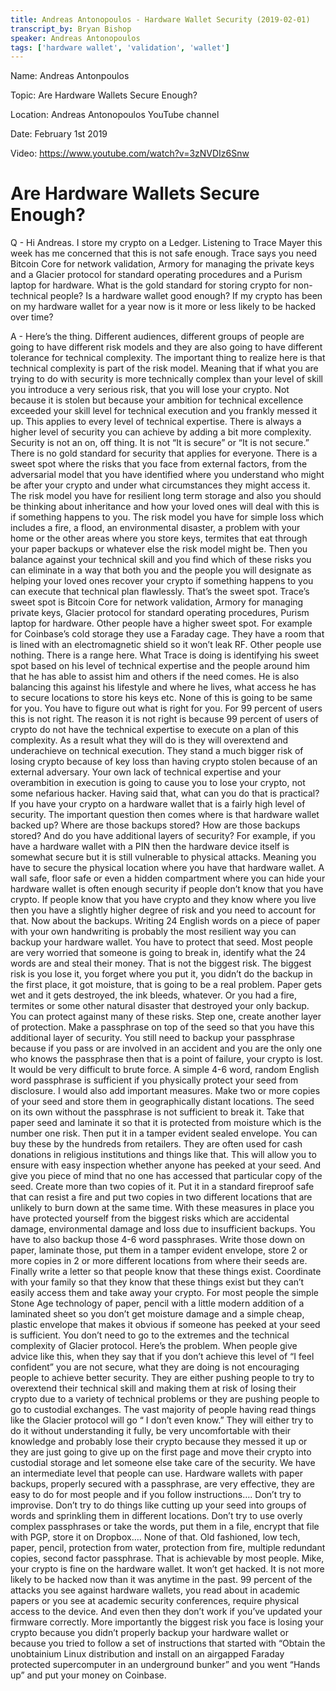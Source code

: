 ```yaml
---
title: Andreas Antonopoulos - Hardware Wallet Security (2019-02-01)
transcript_by: Bryan Bishop
speaker: Andreas Antonopoulos
tags: ['hardware wallet', 'validation', 'wallet']
---
```


Name: Andreas Antonpoulos

Topic: Are Hardware Wallets Secure Enough?

Location: Andreas Antonopoulos YouTube channel

Date: February 1st 2019

Video: https://www.youtube.com/watch?v=3zNVDIz6Snw

# Are Hardware Wallets Secure Enough?

Q - Hi Andreas. I store my crypto on a Ledger. Listening to Trace Mayer this week has me concerned that this is not safe enough. Trace says you need Bitcoin Core for network validation, Armory for managing the private keys and a Glacier protocol for standard operating procedures and a Purism laptop for hardware. What is the gold standard for storing crypto for non-technical people? Is a hardware wallet good enough? If my crypto has been on my hardware wallet for a year now is it more or less likely to be hacked over time?

A - Here’s the thing. Different audiences, different groups of people are going to have different risk models and they are also going to have different tolerance for technical complexity. The important thing to realize here is that technical complexity is part of the risk model. Meaning that if what you are trying to do with security is more technically complex than your level of skill you introduce a very serious risk, that you will lose your crypto. Not because it is stolen but because your ambition for technical excellence exceeded your skill level for technical execution and you frankly messed it up. This applies to every level of technical expertise. There is always a higher level of security you can achieve by adding a bit more complexity. Security is not an on, off thing. It is not “It is secure” or “It is not secure.” There is no gold standard for security that applies for everyone. There is a sweet spot where the risks that you face from external factors, from the adversarial model that you have identified where you understand who might be after your crypto and under what circumstances they might access it. The risk model you have for resilient long term storage and also you should be thinking about inheritance and how your loved ones will deal with this is if something happens to you. The risk model you have for simple loss which includes a fire, a flood, an environmental disaster, a problem with your home or the other areas where you store keys, termites that eat through your paper backups or whatever else the risk model might be. Then you balance against your technical skill and you find which of these risks you can eliminate in a way that both you and the people you will designate as helping your loved ones recover your crypto if something happens to you can execute that technical plan flawlessly. That’s the sweet spot. Trace’s sweet spot is Bitcoin Core for network validation, Armory for managing private keys, Glacier protocol for standard operating procedures, Purism laptop for hardware. Other people have a higher sweet spot. For example for Coinbase’s cold storage they use a Faraday cage. They have a room that is lined with an electromagnetic shield so it won’t leak RF. Other people use nothing. There is a range here. What Trace is doing is identifying his sweet spot based on his level of technical expertise and the people around him that he has able to assist him and others if the need comes. He is also balancing this against his lifestyle and where he lives, what access he has to secure locations to store his keys etc. None of this is going to be same for you. You have to figure out what is right for you. For 99 percent of users this is not right. The reason it is not right is because 99 percent of users of crypto do not have the technical expertise to execute on a plan of this complexity. As a result what they will do is they will overextend and underachieve on technical execution. They stand a much bigger risk of losing crypto because of key loss than having crypto stolen because of an external adversary. Your own lack of technical expertise and your overambition in execution is going to cause you to lose your crypto, not some nefarious hacker. Having said that, what can you do that is practical? If you have your crypto on a hardware wallet that is a fairly high level of security. The important question then comes where is that hardware wallet backed up? Where are those backups stored? How are those backups stored? And do you have additional layers of security? For example, if you have a hardware wallet with a PIN then the hardware device itself is somewhat secure but it is still vulnerable to physical attacks. Meaning you have to secure the physical location where you have that hardware wallet. A wall safe, floor safe or even a hidden compartment where you can hide your hardware wallet is often enough security if people don’t know that you have crypto. If people know that you have crypto and they know where you live then you have a slightly higher degree of risk and you need to account for that. Now about the backups. Writing 24 English words on a piece of paper with your own handwriting is probably the most resilient way you can backup your hardware wallet. You have to protect that seed. Most people are very worried that someone is going to break in, identify what the 24 words are and steal their money. That is not the biggest risk. The biggest risk is you lose it, you forget where you put it, you didn’t do the backup in the first place, it got moisture, that is going to be a real problem. Paper gets wet and it gets destroyed, the ink bleeds, whatever. Or you had a fire, termites or some other natural disaster that destroyed your only backup. You can protect against many of these risks. Step one, create another layer of protection. Make a passphrase on top of the seed so that you have this additional layer of security. You still need to backup your passphrase because if you pass or are involved in an accident and you are the only one who knows the passphrase then that is a point of failure, your crypto is lost. It would be very difficult to brute force. A simple 4-6 word, random English word passphrase is sufficient if you physically protect your seed from disclosure. I would also add important measures. Make two or more copies of your seed and store them in geographically distant locations. The seed on its own without the passphrase is not sufficient to break it. Take that paper seed and laminate it so that it is protected from moisture which is the number one risk. Then put it in a tamper evident sealed envelope. You can buy these by the hundreds from retailers. They are often used for cash donations in religious institutions and things like that. This will allow you to ensure with easy inspection whether anyone has peeked at your seed. And give you piece of mind that no one has accessed that particular copy of the seed. Create more than two copies of it. Put it in a standard fireproof safe that can resist a fire and put two copies in two different locations that are unlikely to burn down at the same time. With these measures in place you have protected yourself from the biggest risks which are accidental damage, environmental damage and loss due to insufficient backups. You have to also backup those 4-6 word passphrases. Write those down on paper, laminate those, put them in a tamper evident envelope, store 2 or more copies in 2 or more different locations from where their seeds are. Finally write a letter so that people know that these things exist. Coordinate with your family so that they know that these things exist but they can’t easily access them and take away your crypto. For most people the simple Stone Age technology of paper, pencil with a little modern addition of a laminated sheet so you don’t get moisture damage and a simple cheap, plastic envelope that makes it obvious if someone has peeked at your seed is sufficient. You don’t need to go to the extremes and the technical complexity of Glacier protocol. Here’s the problem. When people give advice like this, when they say that if you don’t achieve this level of “I feel confident” you are not secure, what they are doing is not encouraging people to achieve better security. They are either pushing people to try to overextend their technical skill and making them at risk of losing their crypto due to a variety of technical problems or they are pushing people to go to custodial exchanges. The vast majority of people having read things like the Glacier protocol will go “ I don’t even know.” They will either try to do it without understanding it fully, be very uncomfortable with their knowledge and probably lose their crypto because they messed it up or they are just going to give up on the first page and move their crypto into custodial storage and let someone else take care of the security. We have an intermediate level that people can use. Hardware wallets with paper backups, properly secured with a passphrase, are very effective, they are easy to do for most people and if you follow instructions…. Don’t try to improvise. Don’t try to do things like cutting up your seed into groups of words and sprinkling them in different locations. Don’t try to use overly complex passphrases or take the words, put them in a file, encrypt that file with PGP, store it on Dropbox…. None of that. Old fashioned, low tech, paper, pencil, protection from water, protection from fire, multiple redundant copies, second factor passphrase. That is achievable by most people. Mike, your crypto is fine on the hardware wallet. It won’t get hacked. It is not more likely to be hacked now than it was anytime in the past. 99 percent of the attacks you see against hardware wallets, you read about in academic papers or you see at academic security conferences, require physical access to the device. And even then they don’t work if you’ve updated your firmware correctly. More importantly the biggest risk you face is losing your crypto because you didn’t properly backup your hardware wallet or because you tried to follow a set of instructions that started with “Obtain the unobtainium Linux distribution and install on an airgapped Faraday protected supercomputer in an underground bunker” and you went “Hands up” and put your money on Coinbase. 

